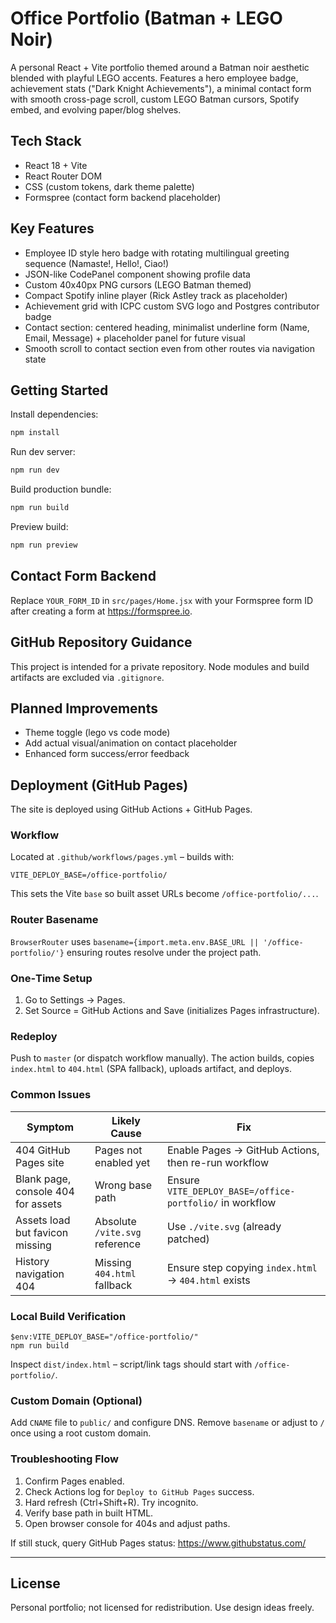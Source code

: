 # Office Portfolio (Batman + LEGO Noir)

A personal React + Vite portfolio themed around a Batman noir aesthetic blended with playful LEGO accents. Features a hero employee badge, achievement stats ("Dark Knight Achievements"), a minimal contact form with smooth cross-page scroll, custom LEGO Batman cursors, Spotify embed, and evolving paper/blog shelves.

## Tech Stack
- React 18 + Vite
- React Router DOM
- CSS (custom tokens, dark theme palette)
- Formspree (contact form backend placeholder)

## Key Features
- Employee ID style hero badge with rotating multilingual greeting sequence (Namaste!, Hello!, Ciao!)
- JSON-like CodePanel component showing profile data
- Custom 40x40px PNG cursors (LEGO Batman themed)
- Compact Spotify inline player (Rick Astley track as placeholder)
- Achievement grid with ICPC custom SVG logo and Postgres contributor badge
- Contact section: centered heading, minimalist underline form (Name, Email, Message) + placeholder panel for future visual
- Smooth scroll to contact section even from other routes via navigation state

## Getting Started
Install dependencies:

```powershell
npm install
```

Run dev server:

```powershell
npm run dev
```

Build production bundle:

```powershell
npm run build
```

Preview build:

```powershell
npm run preview
```

## Contact Form Backend
Replace `YOUR_FORM_ID` in `src/pages/Home.jsx` with your Formspree form ID after creating a form at https://formspree.io.

## GitHub Repository Guidance
This project is intended for a private repository. Node modules and build artifacts are excluded via `.gitignore`.

## Planned Improvements
- Theme toggle (lego vs code mode)
- Add actual visual/animation on contact placeholder
- Enhanced form success/error feedback

## Deployment (GitHub Pages)

The site is deployed using GitHub Actions + GitHub Pages.

### Workflow
Located at `.github/workflows/pages.yml` – builds with:
```
VITE_DEPLOY_BASE=/office-portfolio/
```
This sets the Vite `base` so built asset URLs become `/office-portfolio/...`.

### Router Basename
`BrowserRouter` uses `basename={import.meta.env.BASE_URL || '/office-portfolio/'}` ensuring routes resolve under the project path.

### One‑Time Setup
1. Go to Settings → Pages.
2. Set Source = GitHub Actions and Save (initializes Pages infrastructure).

### Redeploy
Push to `master` (or dispatch workflow manually). The action builds, copies `index.html` to `404.html` (SPA fallback), uploads artifact, and deploys.

### Common Issues
| Symptom | Likely Cause | Fix |
|---------|--------------|-----|
| 404 GitHub Pages site | Pages not enabled yet | Enable Pages → GitHub Actions, then re-run workflow |
| Blank page, console 404 for assets | Wrong base path | Ensure `VITE_DEPLOY_BASE=/office-portfolio/` in workflow |
| Assets load but favicon missing | Absolute `/vite.svg` reference | Use `./vite.svg` (already patched) |
| History navigation 404 | Missing `404.html` fallback | Ensure step copying `index.html` → `404.html` exists |

### Local Build Verification
```
$env:VITE_DEPLOY_BASE="/office-portfolio/"
npm run build
```
Inspect `dist/index.html` – script/link tags should start with `/office-portfolio/`.

### Custom Domain (Optional)
Add `CNAME` file to `public/` and configure DNS. Remove `basename` or adjust to `/` once using a root custom domain.

### Troubleshooting Flow
1. Confirm Pages enabled.
2. Check Actions log for `Deploy to GitHub Pages` success.
3. Hard refresh (Ctrl+Shift+R). Try incognito.
4. Verify base path in built HTML.
5. Open browser console for 404s and adjust paths.

If still stuck, query GitHub Pages status: https://www.githubstatus.com/

---

## License
Personal portfolio; not licensed for redistribution. Use design ideas freely.
